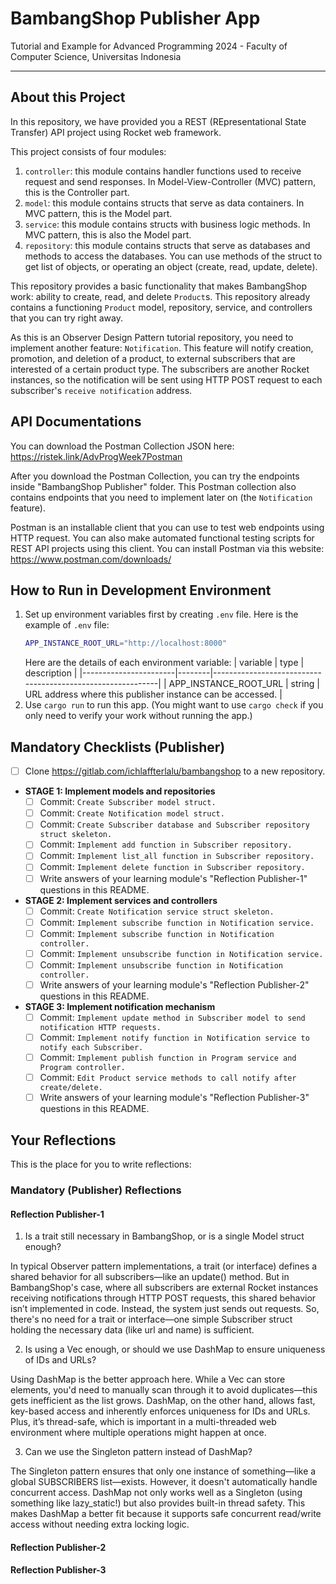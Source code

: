 # BambangShop Publisher App
Tutorial and Example for Advanced Programming 2024 - Faculty of Computer Science, Universitas Indonesia

---

## About this Project
In this repository, we have provided you a REST (REpresentational State Transfer) API project using Rocket web framework.

This project consists of four modules:
1.  `controller`: this module contains handler functions used to receive request and send responses.
    In Model-View-Controller (MVC) pattern, this is the Controller part.
2.  `model`: this module contains structs that serve as data containers.
    In MVC pattern, this is the Model part.
3.  `service`: this module contains structs with business logic methods.
    In MVC pattern, this is also the Model part.
4.  `repository`: this module contains structs that serve as databases and methods to access the databases.
    You can use methods of the struct to get list of objects, or operating an object (create, read, update, delete).

This repository provides a basic functionality that makes BambangShop work: ability to create, read, and delete `Product`s.
This repository already contains a functioning `Product` model, repository, service, and controllers that you can try right away.

As this is an Observer Design Pattern tutorial repository, you need to implement another feature: `Notification`.
This feature will notify creation, promotion, and deletion of a product, to external subscribers that are interested of a certain product type.
The subscribers are another Rocket instances, so the notification will be sent using HTTP POST request to each subscriber's `receive notification` address.

## API Documentations

You can download the Postman Collection JSON here: https://ristek.link/AdvProgWeek7Postman

After you download the Postman Collection, you can try the endpoints inside "BambangShop Publisher" folder.
This Postman collection also contains endpoints that you need to implement later on (the `Notification` feature).

Postman is an installable client that you can use to test web endpoints using HTTP request.
You can also make automated functional testing scripts for REST API projects using this client.
You can install Postman via this website: https://www.postman.com/downloads/

## How to Run in Development Environment
1.  Set up environment variables first by creating `.env` file.
    Here is the example of `.env` file:
    ```bash
    APP_INSTANCE_ROOT_URL="http://localhost:8000"
    ```
    Here are the details of each environment variable:
    | variable              | type   | description                                                |
    |-----------------------|--------|------------------------------------------------------------|
    | APP_INSTANCE_ROOT_URL | string | URL address where this publisher instance can be accessed. |
2.  Use `cargo run` to run this app.
    (You might want to use `cargo check` if you only need to verify your work without running the app.)

## Mandatory Checklists (Publisher)
-   [ ] Clone https://gitlab.com/ichlaffterlalu/bambangshop to a new repository.
-   **STAGE 1: Implement models and repositories**
    -   [ ] Commit: `Create Subscriber model struct.`
    -   [ ] Commit: `Create Notification model struct.`
    -   [ ] Commit: `Create Subscriber database and Subscriber repository struct skeleton.`
    -   [ ] Commit: `Implement add function in Subscriber repository.`
    -   [ ] Commit: `Implement list_all function in Subscriber repository.`
    -   [ ] Commit: `Implement delete function in Subscriber repository.`
    -   [ ] Write answers of your learning module's "Reflection Publisher-1" questions in this README.
-   **STAGE 2: Implement services and controllers**
    -   [ ] Commit: `Create Notification service struct skeleton.`
    -   [ ] Commit: `Implement subscribe function in Notification service.`
    -   [ ] Commit: `Implement subscribe function in Notification controller.`
    -   [ ] Commit: `Implement unsubscribe function in Notification service.`
    -   [ ] Commit: `Implement unsubscribe function in Notification controller.`
    -   [ ] Write answers of your learning module's "Reflection Publisher-2" questions in this README.
-   **STAGE 3: Implement notification mechanism**
    -   [ ] Commit: `Implement update method in Subscriber model to send notification HTTP requests.`
    -   [ ] Commit: `Implement notify function in Notification service to notify each Subscriber.`
    -   [ ] Commit: `Implement publish function in Program service and Program controller.`
    -   [ ] Commit: `Edit Product service methods to call notify after create/delete.`
    -   [ ] Write answers of your learning module's "Reflection Publisher-3" questions in this README.

## Your Reflections
This is the place for you to write reflections:

### Mandatory (Publisher) Reflections

#### Reflection Publisher-1

1. Is a trait still necessary in BambangShop, or is a single Model struct enough?

In typical Observer pattern implementations, a trait (or interface) defines a shared behavior for all subscribers—like an update() method. But in BambangShop's case, where all subscribers are external Rocket instances receiving notifications through HTTP POST requests, this shared behavior isn’t implemented in code. Instead, the system just sends out requests. So, there's no need for a trait or interface—one simple Subscriber struct holding the necessary data (like url and name) is sufficient.

2. Is using a Vec enough, or should we use DashMap to ensure uniqueness of IDs and URLs?

Using DashMap is the better approach here. While a Vec can store elements, you'd need to manually scan through it to avoid duplicates—this gets inefficient as the list grows. DashMap, on the other hand, allows fast, key-based access and inherently enforces uniqueness for IDs and URLs. Plus, it’s thread-safe, which is important in a multi-threaded web environment where multiple operations might happen at once.

3. Can we use the Singleton pattern instead of DashMap?

The Singleton pattern ensures that only one instance of something—like a global SUBSCRIBERS list—exists. However, it doesn't automatically handle concurrent access. DashMap not only works well as a Singleton (using something like lazy_static!) but also provides built-in thread safety. This makes DashMap a better fit because it supports safe concurrent read/write access without needing extra locking logic.


#### Reflection Publisher-2

#### Reflection Publisher-3
